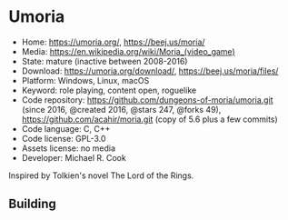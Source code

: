 # Umoria

- Home: https://umoria.org/, https://beej.us/moria/
- Media: https://en.wikipedia.org/wiki/Moria_(video_game)
- State: mature (inactive between 2008-2016)
- Download: https://umoria.org/download/, https://beej.us/moria/files/
- Platform: Windows, Linux, macOS
- Keyword: role playing, content open, roguelike
- Code repository: https://github.com/dungeons-of-moria/umoria.git (since 2016, @created 2016, @stars 247, @forks 49), https://github.com/acahir/moria.git (copy of 5.6 plus a few commits)
- Code language: C, C++
- Code license: GPL-3.0
- Assets license: no media
- Developer: Michael R. Cook

Inspired by Tolkien's novel The Lord of the Rings.

## Building
